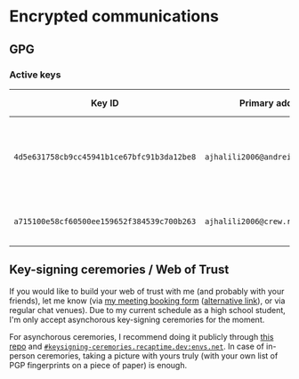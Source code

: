 # Encrypted communications

## GPG

### Active keys

| Key ID | Primary address | Description | Expiration date |
| --- | --- | --- | --- |
| `4d5e631758cb9cc45941b1ce67bfc91b3da12be8` | `ajhalili2006@andreijiroh.dev` | My main GPG key for signing git commits, as well as for encrypted mails | N/A |
| `a715100e58cf60500ee159652f384539c700b263` | `ajhalili2006@crew.recaptime.dev` | My GPG key for Recap Time Squad | N/A |

## Key-signing ceremories / Web of Trust

If you would like to build your web of trust with me (and probably with your friends), let me know
(via [my meeting booking form](https://calendar.app.google/P8dvgAsvrtqi8mPR9) ([alternative link](https://coda.io/form/Schedule-a-meeting-with-ajhalili2006_deaLq2my-OX)),
or via regular chat venues).
Due to my current schedule as a high school student, I'm only accept asynchorous key-signing ceremories
for the moment.

For asynchorous ceremories, I recommend doing it publicly through [this repo](https://go.recaptime.eu.org/keysigning-ceremory)
and [`#keysigning-ceremories.recaptime.dev:envs.net`](https://matrix.to/#/#keysigning-ceremories.recaptime.dev:envs.net). In case
of in-person ceremories, taking a picture with yours truly (with your own list of PGP fingerprints on a piece of paper) is enough.